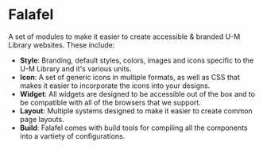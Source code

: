 # Falafel
A set of modules to make it easier to create accessible & branded U-M Library websites. These include:
- **Style**: Branding, default styles, colors, images and icons specific to the U-M Library and it's various units.
- **Icon**: A set of generic icons in multiple formats, as well as CSS that makes it easier to incorporate the icons into your designs.
- **Widget**: All widgets are designed to be accessible out of the box and to be compatible with all of the browsers that we support.
- **Layout**: Multiple systems designed to make it easier to create common page layouts.
- **Build**: Falafel comes with build tools for compiling all the components into a vartiety of configurations.
